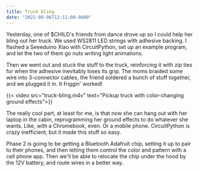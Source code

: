 ```yaml
---
title: Truck bling
date: "2022-09-06T12:11:00-0600"
---
```


Yesterday,
one of $CHILD's friends from dance drove up so I could help her bling out her truck.
We used WS2811 LED strings with adhesive backing.
I flashed a Seeeduino Xiao with CircuitPython,
set up an example program,
and let the two of them go nuts writing light animations.

Then we went out and stuck the stuff to the truck,
reinforcing it with zip ties for when the adhesive inevitably loses its grip.
The moms braided some wire into 3-connector cables,
the friend soldered a bunch of stuff together,
and we plugged it in.
It friggin' worked!

{{< video src="truck-bling.m4v" text="Pickup truck with color-changing ground effects">}}

The really cool part, at least for me,
is that now she can hang out with her laptop in the cabin,
reprogramming her ground effects to do whatever she wants.
Like, with a Chromebook, even.
Or a mobile phone.
CircuitPython is crazy inefficient,
but it made this stuff so easy.

Phase 2 is going to be getting a Bluetooth Adafruit chip,
setting it up to pair to their phones,
and then letting them control the color and pattern with a cell phone app.
Then we'll be able to relocate the chip under the hood by the 12V battery,
and route wires in a better way.
